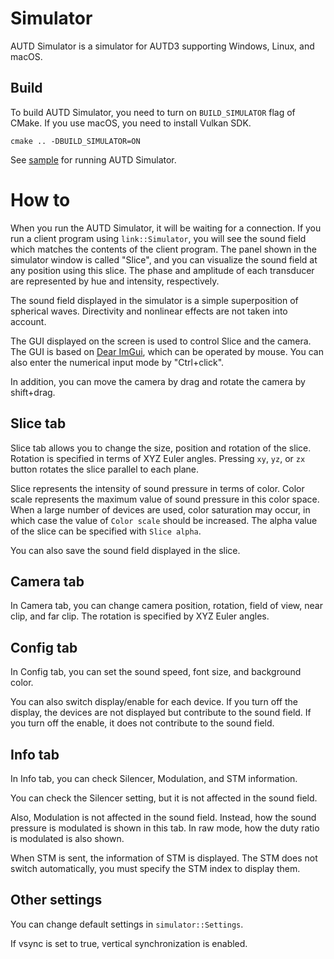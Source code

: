 # Simulator

AUTD Simulator is a simulator for AUTD3 supporting Windows, Linux, and macOS.

## Build

To build AUTD Simulator, you need to turn on `BUILD_SIMULATOR` flag of CMake.
If you use macOS, you need to install Vulkan SDK.

```
cmake .. -DBUILD_SIMULATOR=ON
```

See [sample](https://github.com/shinolab/autd3/blob/master/examples/simulator_server.cpp) for running AUTD Simulator.

# How to

When you run the AUTD Simulator, it will be waiting for a connection.
If you run a client program using `link::Simulator`, you will see the sound field which matches the contents of the client program.
The panel shown in the simulator window is called "Slice", and you can visualize the sound field at any position using this slice.
The phase and amplitude of each transducer are represented by hue and intensity, respectively.

The sound field displayed in the simulator is a simple superposition of spherical waves.
Directivity and nonlinear effects are not taken into account.

The GUI displayed on the screen is used to control Slice and the camera.
The GUI is based on [Dear ImGui](https://github.com/ocornut/imgui), which can be operated by mouse.
You can also enter the numerical input mode by "Ctrl+click".

In addition, you can move the camera by drag and rotate the camera by shift+drag.

## Slice tab

Slice tab allows you to change the size, position and rotation of the slice.
Rotation is specified in terms of XYZ Euler angles.
Pressing `xy`, `yz`, or `zx` button rotates the slice parallel to each plane.

Slice represents the intensity of sound pressure in terms of color.
Color scale represents the maximum value of sound pressure in this color space.
When a large number of devices are used, color saturation may occur, in which case the value of `Color scale` should be increased.
The alpha value of the slice can be specified with `Slice alpha`.

You can also save the sound field displayed in the slice.

## Camera tab

In Camera tab, you can change camera position, rotation, field of view, near clip, and far clip.
The rotation is specified by XYZ Euler angles.

## Config tab

In Config tab, you can set the sound speed, font size, and background color.

You can also switch display/enable for each device.
If you turn off the display, the devices are not displayed but contribute to the sound field.
If you turn off the enable, it does not contribute to the sound field.

## Info tab

In Info tab, you can check Silencer, Modulation, and STM information.

You can check the Silencer setting, but it is not affected in the sound field.

Also, Modulation is not affected in the sound field.
Instead, how the sound pressure is modulated is shown in this tab.
In raw mode, how the duty ratio is modulated is also shown.

When STM is sent, the information of STM is displayed.
The STM does not switch automatically, you must specify the STM index to display them.

## Other settings

You can change default settings in `simulator::Settings`.

If vsync is set to true, vertical synchronization is enabled.
